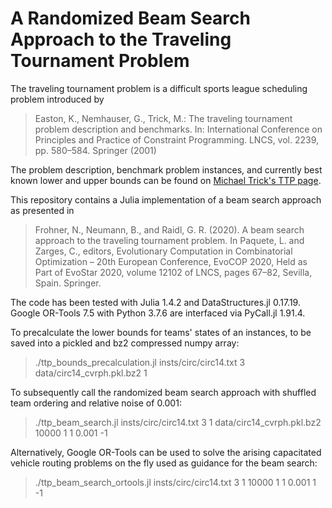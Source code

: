 # A Randomized Beam Search Approach to the Traveling Tournament Problem

The traveling tournament problem is a difficult sports league scheduling problem introduced by

> Easton, K., Nemhauser, G., Trick, M.: The traveling tournament problem description and benchmarks.
> In: International Conference on Principles and Practice of Constraint Programming.
> LNCS, vol. 2239, pp. 580–584. Springer (2001)

The problem description, benchmark problem instances, and currently best known lower and upper bounds can be found on [Michael Trick's TTP page](https://mat.tepper.cmu.edu/TOURN/).

This repository contains a Julia implementation of a beam search approach as presented in

> Frohner, N., Neumann, B., and Raidl, G. R. (2020). A beam search approach to the traveling tournament problem.
> In Paquete, L. and Zarges, C., editors, Evolutionary Computation in Combinatorial Optimization – 20th European Conference,
> EvoCOP 2020, Held as Part of EvoStar 2020, volume 12102 of LNCS, pages 67–82, Sevilla, Spain. Springer.

The code has been tested with Julia 1.4.2 and DataStructures.jl 0.17.19. Google OR-Tools 7.5 with Python 3.7.6 are interfaced via PyCall.jl 1.91.4.

To precalculate the lower bounds for teams' states of an instances, to be saved into a pickled and bz2 compressed numpy array:

> ./ttp_bounds_precalculation.jl insts/circ/circ14.txt 3 data/circ14_cvrph.pkl.bz2 1

To subsequently call the randomized beam search approach with shuffled team ordering and relative noise of 0.001:

> ./ttp_beam_search.jl insts/circ/circ14.txt 3 1 data/circ14_cvrph.pkl.bz2 10000 1 1 0.001 -1

Alternatively, Google OR-Tools can be used to solve the arising capacitated vehicle routing problems on the fly used as guidance for the beam search:

> ./ttp_beam_search_ortools.jl insts/circ/circ14.txt 3 1 10000 1 1 0.001 1 -1
